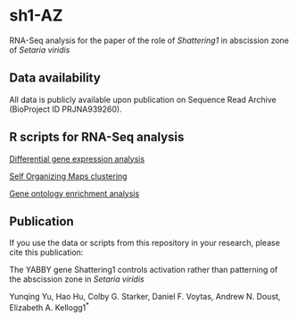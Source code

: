 # sh1-AZ
RNA-Seq analysis for the paper of the role of _Shattering1_ in abscission zone of _Setaria viridis_
## Data availability
All data is publicly available upon publication on Sequence Read Archive (BioProject ID PRJNA939260).
## R scripts for RNA-Seq analysis
[Differential gene expression analysis](A10sh1_DEseq2.R)

[Self Organizing Maps clustering](SOM.R)

[Gene ontology enrichment analysis](ClusterProfiler-A10sh1.R)

## Publication
If you use the data or scripts from this repository in your research, please cite this publication:

The YABBY gene Shattering1 controls activation rather than patterning of the abscission zone in _Setaria viridis_

Yunqing Yu, Hao Hu, Colby G. Starker, Daniel F. Voytas, Andrew N. Doust, Elizabeth A. Kellogg1<sup>*</sup>
